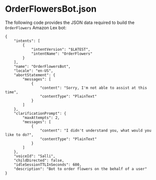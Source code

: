 # OrderFlowersBot\.json<a name="gs-cli-create-order-flowers-bot-json"></a>

The following code provides the JSON data required to build the `OrderFlowers` Amazon Lex bot:

```
{
    "intents": [
        {
            "intentVersion": "$LATEST",
            "intentName": "OrderFlowers"
        }
    ],
    "name": "OrderFlowersBot",
    "locale": "en-US",
    "abortStatement": {
        "messages": [
            {
                "content": "Sorry, I'm not able to assist at this time",
                "contentType": "PlainText"
            }
        ]
    },
    "clarificationPrompt": {
        "maxAttempts": 2,
        "messages": [
            {
                "content": "I didn't understand you, what would you like to do?",
                "contentType": "PlainText"
            }
        ]
    },
    "voiceId": "Salli",
    "childDirected": false,
    "idleSessionTTLInSeconds": 600,
    "description": "Bot to order flowers on the behalf of a user"
}
```